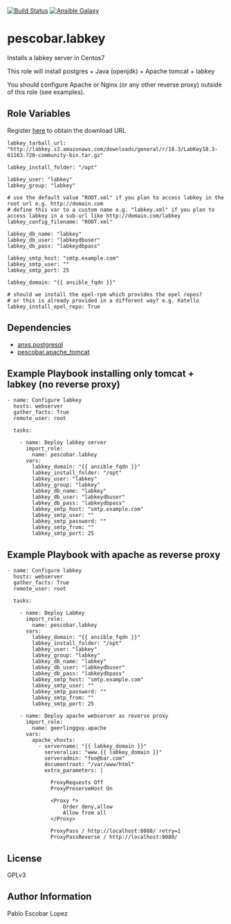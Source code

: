 [![Build Status](https://travis-ci.org/pescobar/ansible-role-labkey.svg?branch=master)](https://travis-ci.org/pescobar/ansible-role-labkey)
[![Ansible Galaxy](https://img.shields.io/badge/galaxy-pescobar.labkey-blue.svg)](https://galaxy.ansible.com/pescobar/labkey)

pescobar.labkey
=========

Installs a labkey server in Centos7

This role will install postgres + Java (openjdk) + Apache tomcat + labkey

You should configure Apache or Nginx (or any other reverse proxy) outside of this role (see examples).


Role Variables
--------------

Register [here](https://www.labkey.com/products-services/labkey-server/download-community-edition/) to obtain
the download URL


```
labkey_tarball_url: "http://labkey.s3.amazonaws.com/downloads/general/r/18.3/LabKey18.3-61163.720-community-bin.tar.gz"

labkey_install_folder: "/opt"

labkey_user: "labkey"
labkey_group: "labkey"

# use the default value "ROOT.xml" if you plan to access labkey in the root url e.g. http://domain.com
# define this var to a custom name e.g. "labkey.xml" if you plan to access labkey in a sub-url like http://domain.com/labkey
labkey_config_filename: "ROOT.xml"

labkey_db_name: "labkey"
labkey_db_user: "labkeydbuser"
labkey_db_pass: "labkeydbpass"

labkey_smtp_host: "smtp.example.com"
labkey_smtp_user: ""
labkey_smtp_port: 25

labkey_domain: "{{ ansible_fqdn }}"

# should we install the epel-rpm which provides the epel repos?
# or this is already provided in a different way? e.g. Katello
labkey_install_epel_repo: True
```

Dependencies
------------

- [anxs.postgresql](https://galaxy.ansible.com/ANXS/postgresql)
- [pescobar.apache_tomcat](https://galaxy.ansible.com/pescobar/apache_tomcat)


Example Playbook installing only tomcat + labkey (no reverse proxy)
----------------
```
- name: Configure labkey
  hosts: webserver
  gather_facts: True
  remote_user: root

  tasks:

    - name: Deploy labkey server
      import_role:
        name: pescobar.labkey
      vars:
        labkey_domain: "{{ ansible_fqdn }}"
        labkey_install_folder: "/opt"
        labkey_user: "labkey"
        labkey_group: "labkey"
        labkey_db_name: "labkey"
        labkey_db_user: "labkeydbuser"
        labkey_db_pass: "labkeydbpass"
        labkey_smtp_host: "smtp.example.com"
        labkey_smtp_user: ""
        labkey_smtp_password: ""
        labkey_smtp_from: ""
        labkey_smtp_port: 25
```

Example Playbook with apache as reverse proxy
-------------------

```
- name: Configure labkey
  hosts: webserver
  gather_facts: True
  remote_user: root

  tasks:
    
    - name: Deploy LabKey
      import_role:
        name: pescobar.labkey
      vars:
        labkey_domain: "{{ ansible_fqdn }}"
        labkey_install_folder: "/opt"
        labkey_user: "labkey"
        labkey_group: "labkey"
        labkey_db_name: "labkey"
        labkey_db_user: "labkeydbuser"
        labkey_db_pass: "labkeydbpass"
        labkey_smtp_host: "smtp.example.com"
        labkey_smtp_user: ""
        labkey_smtp_password: ""
        labkey_smtp_from: ""
        labkey_smtp_port: 25

    - name: Deploy apache webserver as reverse proxy
      import_role:
        name: geerlingguy.apache
      vars:
        apache_vhosts:
          - servername: "{{ labkey_domain }}"
            serveralias: "www.{{ labkey_domain }}"
            serveradmin: "foo@bar.com"
            documentroot: "/var/www/html"
            extra_parameters: |

              ProxyRequests Off
              ProxyPreserveHost On

              <Proxy *>
                  Order deny,allow
                  Allow from all
              </Proxy>

              ProxyPass / http://localhost:8080/ retry=1
              ProxyPassReverse / http://localhost:8080/
```          

License
-------

GPLv3

Author Information
------------------

Pablo Escobar Lopez
